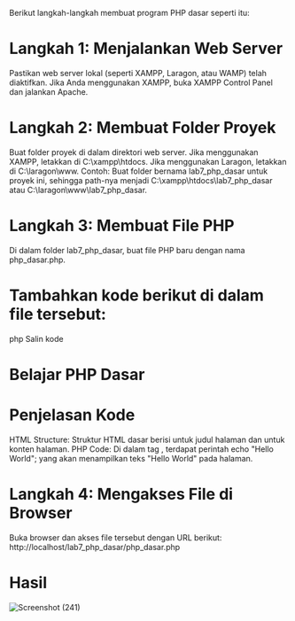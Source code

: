 Berikut langkah-langkah membuat program PHP dasar seperti itu:

# Langkah 1: Menjalankan Web Server
Pastikan web server lokal (seperti XAMPP, Laragon, atau WAMP) telah diaktifkan. Jika Anda menggunakan XAMPP, buka XAMPP Control Panel dan jalankan Apache.

# Langkah 2: Membuat Folder Proyek
Buat folder proyek di dalam direktori web server.
Jika menggunakan XAMPP, letakkan di C:\xampp\htdocs\.
Jika menggunakan Laragon, letakkan di C:\laragon\www\.
Contoh: Buat folder bernama lab7_php_dasar untuk proyek ini, sehingga path-nya menjadi C:\xampp\htdocs\lab7_php_dasar atau C:\laragon\www\lab7_php_dasar.

# Langkah 3: Membuat File PHP
Di dalam folder lab7_php_dasar, buat file PHP baru dengan nama php_dasar.php.

# Tambahkan kode berikut di dalam file tersebut:

php
Salin kode
<!DOCTYPE html>
<html lang="en">
<head>
    <meta charset="UTF-8">
    <meta name="viewport" content="width=device-width, initial-scale=1.0">
    <title>PHP Dasar</title>
</head>
<body>
    <h1>Belajar PHP Dasar</h1>
    <?php
        echo "Hello World";
    ?>
</body>
</html>

# Penjelasan Kode
HTML Structure: Struktur HTML dasar berisi <head> untuk judul halaman dan <body> untuk konten halaman.
PHP Code: Di dalam tag <?php ... ?>, terdapat perintah echo "Hello World"; yang akan menampilkan teks "Hello World" pada halaman.

# Langkah 4: Mengakses File di Browser
Buka browser dan akses file tersebut dengan URL berikut:
http://localhost/lab7_php_dasar/php_dasar.php

# Hasil 
![Screenshot (241)](https://github.com/user-attachments/assets/0ec574f6-168e-4e85-88df-59c6ceb7e9e3)
